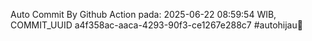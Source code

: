 Auto Commit By Github Action pada: 2025-06-22 08:59:54 WIB, COMMIT_UUID a4f358ac-aaca-4293-90f3-ce1267e288c7 #autohijau🗿

